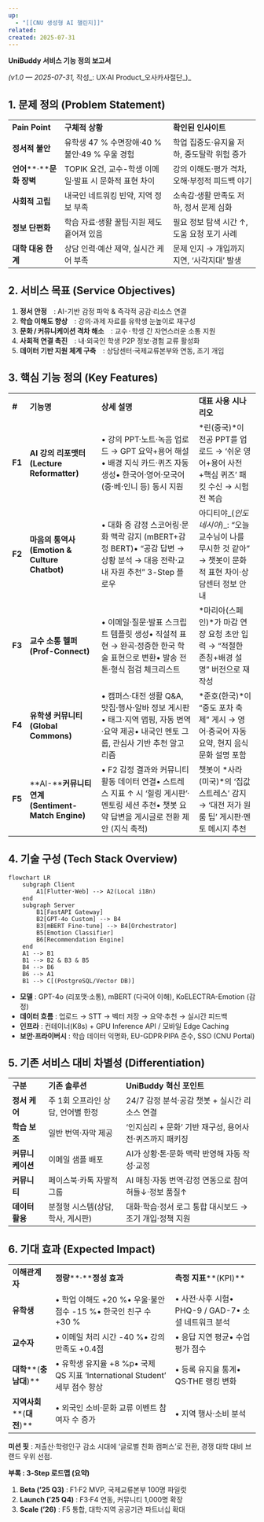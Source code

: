 ```yaml
---
up:
  - "[[CNU 생성형 AI 챌린지]]"
related: 
created: 2025-07-31
---
```

**UniBuddy 서비스 기능 정의 보고서**

_(v1.0 — 2025-07-31,_ 작성_: UX·AI Product_오사카사절단_)_

  

## **1. 문제 정의 (Problem Statement)**

|   |   |   |
|---|---|---|
|**Pain Point**|**구체적** **상황**|**확인된** **인사이트**|
|**정서적** **불안**|유학생 47 % 수면장애·40 % 불안·49 % 우울 경험|학업 집중도·유지율 저하, 중도탈락 위험 증가|
|**언어****·****문화** **장벽**|TOPIK 요건, 교수-학생 이메일·발표 시 문화적 표현 차이|강의 이해도·평가 격차, 오해·부정적 피드백 야기|
|**사회적** **고립**|내국인 네트워킹 빈약, 지역 정보 부족|소속감·생활 만족도 저하, 정서 문제 심화|
|**정보** **단편화**|학습 자료·생활 꿀팁·지원 제도 흩어져 있음|필요 정보 탐색 시간 ↑, 도움 요청 포기 사례|
|**대학** **대응** **한계**|상담 인력·예산 제약, 실시간 케어 부족|문제 인지 → 개입까지 지연, ‘사각지대’ 발생|

## **2. 서비스 목표 (Service Objectives)**

1. **정서 안정** : AI-기반 감정 파악 & 즉각적 공감·리소스 연결
2. **학습 이해도 향상** : 강의·과제 자료를 유학생 눈높이로 재구성
3. **문화 / 커뮤니케이션 격차 해소** : 교수 · 학생 간 자연스러운 소통 지원
4. **사회적 연결 촉진** : 내·외국인 학생 P2P 정보·경험 교류 활성화
5. **데이터 기반 지원 체계 구축** : 상담센터·국제교류본부와 연동, 조기 개입

  

## **3. 핵심 기능 정의 (Key Features)**

|   |   |   |   |
|---|---|---|---|
|**#**|**기능명**|**상세** **설명**|**대표** **사용** **시나리오**|
|**F1**|**AI** **강의** **리포맷터** **(Lecture Reformatter)**|• 강의 PPT·노트·녹음 업로드 → GPT 요약+용어 해설• 배경 지식 카드·퀴즈 자동 생성• 한국어·영어·모국어(중·베·인니 등) 동시 지원|*린(중국)*이 전공 PPT를 업로드 → ‘쉬운 영어+용어 사전+핵심 퀴즈’ 패킷 수신 → 시험 전 복습|
|**F2**|**마음의** **통역사** **(Emotion & Culture Chatbot)**|• 대화 중 감정 스코어링·문화 맥락 감지 (mBERT+감정 BERT)• “공감 답변 → 상황 분석 → 대응 전략·교내 자원 추천” 3-Step 플로우|아디티야_(_인도네시아_)_: “오늘 교수님이 나를 무시한 것 같아” → 챗봇이 문화적 표현 차이·상담센터 정보 안내|
|**F3**|**교수** **소통** **헬퍼** **(Prof-Connect)**|• 이메일·질문·발표 스크립트 템플릿 생성• 직설적 표현 → 완곡·정중한 한국 학술 표현으로 변환• 발송 전 톤·형식 점검 체크리스트|*마리아(스페인)*가 마감 연장 요청 초안 입력 → “적절한 존칭+배경 설명” 버전으로 재작성|
|**F4**|**유학생** **커뮤니티** **(Global Commons)**|• 캠퍼스·대전 생활 Q&A, 맛집·행사·알바 정보 게시판• 태그·지역 맵핑, 자동 번역·요약 제공• 내국인 멘토 그룹, 관심사 기반 추천 알고리즘|*준호(한국)*이 “중도 포차 축제” 게시 → 영어·중국어 자동 요약, 현지 음식 문화 설명 포함|
|**F5**|**AI-****커뮤니티** **연계** **(Sentiment-Match Engine)**|• F2 감정 결과와 커뮤니티 활동 데이터 연결• 스트레스 지표 ↑ 시 ‘힐링 게시판’·멘토링 세션 추천• 챗봇 요약 답변을 게시글로 전환 제안 (지식 축적)|챗봇이 *사라(미국)*의 ‘집값 스트레스’ 감지 → ‘대전 저가 원룸 팁’ 게시판·멘토 메시지 추천|

## **4. 기술 구성 (Tech Stack Overview)**

```mermaid
flowchart LR
    subgraph Client
        A1[Flutter·Web] --> A2(Local i18n)
    end
    subgraph Server
        B1[FastAPI Gateway]
        B2[GPT-4o Custom] --> B4
        B3[mBERT Fine-tune] --> B4[Orchestrator]
        B5[Emotion Classifier]
        B6[Recommendation Engine]
    end
    A1 --> B1
    B1 --> B2 & B3 & B5
    B4 --> B6
    B6 --> A1
    B1 --> C[(PostgreSQL/Vector DB)]
```

- **모델** : GPT-4o (리포맷·소통), mBERT (다국어 이해), KoELECTRA-Emotion (감정)
- **데이터 흐름** : 업로드 → STT → 벡터 저장 → 요약·추천 → 실시간 피드백
- **인프라** : 컨테이너(K8s) + GPU Inference API / 모바일 Edge Caching
- **보안·프라이버시** : 학습 데이터 익명화, EU-GDPR·PIPA 준수, SSO (CNU Portal)

  

## **5. 기존 서비스 대비 차별성 (Differentiation)**

|                |                      |                                   |
| -------------- | -------------------- | --------------------------------- |
| **구분**         | **기존** **솔루션**       | **UniBuddy** **혁신** **포인트**       |
| **정서** **케어**  | 주 1회 오프라인 상담, 언어별 한정 | 24/7 감정 분석·공감 챗봇 + 실시간 리소스 연결     |
| **학습** **보조**  | 일반 번역·자막 제공          | ‘인지심리 + 문화’ 기반 재구성, 용어사전·퀴즈까지 패키징 |
| **커뮤니케이션**     | 이메일 샘플 배포            | AI가 상황·톤·문화 맥락 반영해 자동 작성·교정       |
| **커뮤니티**       | 페이스북·카톡 자발적 그룹       | AI 매칭·자동 번역·감정 연동으로 참여 허들↓·정보 품질↑ |
| **데이터** **활용** | 분절형 시스템(상담, 학사, 게시판) | 대화·학습·정서 로그 통합 대시보드 → 조기 개입·정책 지원 |

## **6. 기대 효과 (Expected Impact)**

|   |   |   |
|---|---|---|
|**이해관계자**|**정량****·****정성** **효과**|**측정** **지표****(KPI)**|
|**유학생**|• 학업 이해도 +20 %• 우울·불안 점수 -15 %• 한국인 친구 수 +30 %|• 사전·사후 시험• PHQ-9 / GAD-7• 소셜 네트워크 분석|
|**교수자**|• 이메일 처리 시간 -40 %• 강의 만족도 +0.4점|• 응답 지연 평균• 수업 평가 점수|
|**대학****(****충남대****)**|• 유학생 유지율 +8 %p• 국제 QS 지표 ‘International Student’ 세부 점수 향상|• 등록 유지율 통계• QS·THE 랭킹 변화|
|**지역사회****(****대전****)**|• 외국인 소비·문화 교류 이벤트 참여자 수 증가|• 지역 행사·소비 분석|

**미션 핏** : 저출산·학령인구 감소 시대에 ‘글로벌 친화 캠퍼스’로 전환, 경쟁 대학 대비 브랜드 우위 선점.

  

**부록 : 3-Step 로드맵 (요약)**

1. **Beta (’25 Q3)** : F1·F2 MVP, 국제교류본부 100명 파일럿
2. **Launch (’25 Q4)** : F3·F4 연동, 커뮤니티 1,000명 확장
3. **Scale (’26)** : F5 통합, 대학·지역 공공기관 파트너십 확대

  